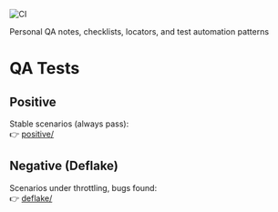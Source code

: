 ![CI](https://github.com/chaikovskiy-qa/my-qa-docs/actions/workflows/tests.yml/badge.svg)

Personal QA notes, checklists, locators, and test automation patterns
# QA Tests

## Positive
Stable scenarios (always pass):  
👉 [positive/](positive)

## Negative (Deflake)
Scenarios under throttling, bugs found:  
👉 [deflake/](deflake)
